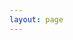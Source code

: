 ```yaml
---
layout: page
---
```

<script setup>
import {
  VPTeamPage,
  VPTeamPageTitle,
  VPTeamMembers
} from 'vitepress/theme'

const members = [
  {
    avatar: 'https://www.github.com/thomasbarkats.png',
    name: 'Thomas Barkats',
    title: 'Fondateur & Architecte Principal',
    desc: 'A initié YasuiJS et dirigé son développement en solo. A conçu l\'architecture et les concepts de base.',
    links: [
      { icon: 'github', link: 'https://github.com/thomasbarkats' },
    ]
  },
  {
    avatar: 'https://www.github.com/alexandre-hallaine.png',
    name: 'Alexandre Hallaine',
    title: 'Développeur Principal',
    desc: 'A rejoint le projet en 2025 pour moderniser avec des outils à jour.',
    links: [
      { icon: 'github', link: 'https://github.com/alexandre-hallaine' },
    ]
  },
]
</script>

<VPTeamPage>
  <VPTeamPageTitle>
    <template #title>
      Notre Équipe
    </template>
    <template #lead>
      Le développement de YasuiJS est guidé par une équipe internationale,
      dont certains ont choisi d'être présentés ci-dessous.
    </template>
  </VPTeamPageTitle>
  <VPTeamMembers :members />
</VPTeamPage>
